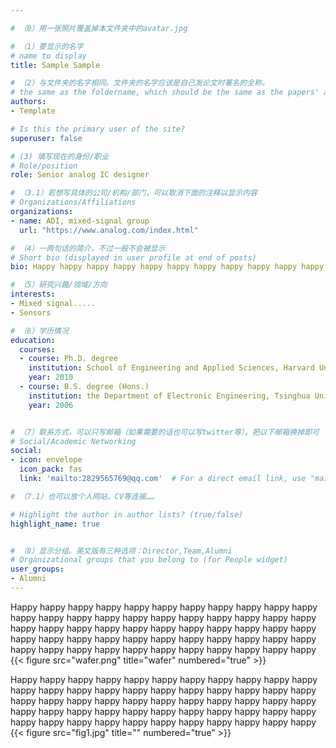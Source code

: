 ```yaml
---

# （0）用一张照片覆盖掉本文件夹中的avatar.jpg

# （1）要显示的名字
# name to display
title: Sample Sample

# （2）与文件夹的名字相同。文件夹的名字应该是自己发论文时署名的全称。
# the same as the foldername, which should be the same as the papers' author name.
authors:
- Template

# Is this the primary user of the site?
superuser: false

# (3) 填写现在的身份/职业
# Role/position
role: Senior analog IC designer

# （3.1）若想写具体的公司/机构/部门，可以取消下面的注释以显示内容
# Organizations/Affiliations
organizations:
- name: ADI, mixed-signal group
  url: "https://www.analog.com/index.html"

# （4）一两句话的简介，不过一般不会被显示
# Short bio (displayed in user profile at end of posts)
bio: Happy happy happy happy happy happy happy happy happy happy happy happy happy happy happy happy.

# （5）研究兴趣/领域/方向
interests:
- Mixed signal.....
- Sensors

# （6）学历情况
education:
  courses:
  - course: Ph.D. degree
    institution: School of Engineering and Applied Sciences, Harvard University, Cambridge, MA, USA
    year: 2010
  - course: B.S. degree (Hons.)
    institution: the Department of Electronic Engineering, Tsinghua University, Beijing, China
    year: 2006


# （7）联系方式，可以只写邮箱（如果需要的话也可以写twitter等）。把以下邮箱换掉即可
# Social/Academic Networking
social:
- icon: envelope
  icon_pack: fas
  link: 'mailto:2829565769@qq.com'  # For a direct email link, use "mailto:test@example.org".

# （7.1）也可以放个人网站、CV等连接……

# Highlight the author in author lists? (true/false)
highlight_name: true


# （8）显示分组。英文版有三种选项：Director,Team,Alumni
# Organizational groups that you belong to (for People widget)
user_groups:
- Alumni
---
```


<!-- 一段或者多段自我介绍，推荐100字以上。可以配图 -->
Happy happy happy happy happy happy happy happy happy happy happy happy happy happy happy happy happy happy happy happy happy happy happy happy happy happy happy happy happy happy happy happy happy happy happy happy happy happy happy happy happy happy happy happy happy happy happy happy happy happy happy happy happy happy happy
{{< figure src="wafer.png" title="wafer" numbered="true" >}}


Happy happy happy happy happy happy happy happy happy happy happy happy happy happy happy happy happy happy happy happy happy happy happy happy happy happy happy happy happy happy happy happy happy happy happy happy happy happy happy happy happy happy happy happy happy happy happy happy happy happy happy happy happy happy happy
{{< figure src="fig1.jpg" title="" numbered="true" >}}